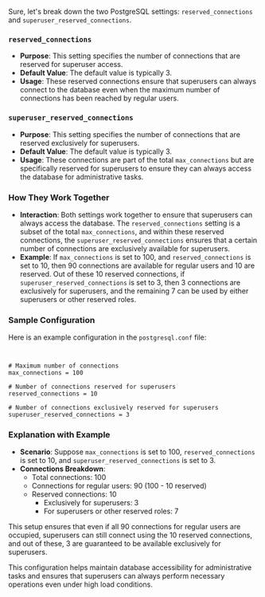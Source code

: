 Sure, let's break down the two PostgreSQL settings: `reserved_connections` and `superuser_reserved_connections`.

### `reserved_connections`
- **Purpose**: This setting specifies the number of connections that are reserved for superuser access.
- **Default Value**: The default value is typically 3.
- **Usage**: These reserved connections ensure that superusers can always connect to the database even when the maximum number of connections has been reached by regular users.

### `superuser_reserved_connections`
- **Purpose**: This setting specifies the number of connections that are reserved exclusively for superusers.
- **Default Value**: The default value is typically 3.
- **Usage**: These connections are part of the total `max_connections` but are specifically reserved for superusers to ensure they can always access the database for administrative tasks.

### How They Work Together
- **Interaction**: Both settings work together to ensure that superusers can always access the database. The `reserved_connections` setting is a subset of the total `max_connections`, and within these reserved connections, the `superuser_reserved_connections` ensures that a certain number of connections are exclusively available for superusers.
- **Example**: If `max_connections` is set to 100, and `reserved_connections` is set to 10, then 90 connections are available for regular users and 10 are reserved. Out of these 10 reserved connections, if `superuser_reserved_connections` is set to 3, then 3 connections are exclusively for superusers, and the remaining 7 can be used by either superusers or other reserved roles.

### Sample Configuration
Here is an example configuration in the `postgresql.conf` file:

```plaintext


# Maximum number of connections
max_connections = 100

# Number of connections reserved for superusers
reserved_connections = 10

# Number of connections exclusively reserved for superusers
superuser_reserved_connections = 3
```

### Explanation with Example
- **Scenario**: Suppose `max_connections` is set to 100, `reserved_connections` is set to 10, and `superuser_reserved_connections` is set to 3.
- **Connections Breakdown**:
  - Total connections: 100
  - Connections for regular users: 90 (100 - 10 reserved)
  - Reserved connections: 10
    - Exclusively for superusers: 3
    - For superusers or other reserved roles: 7

This setup ensures that even if all 90 connections for regular users are occupied, superusers can still connect using the 10 reserved connections, and out of these, 3 are guaranteed to be available exclusively for superusers.

This configuration helps maintain database accessibility for administrative tasks and ensures that superusers can always perform necessary operations even under high load conditions.
